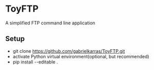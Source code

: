 # ToyFTP

A simplified FTP command line application

## Setup

- git clone https://github.com/gabrielkarras/ToyFTP.git
- activate Python virtual environment(optional, but recommended)
- pip install --editable .

